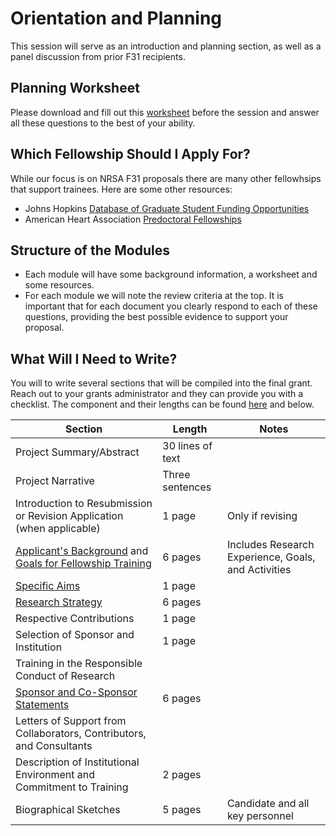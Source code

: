 # Orientation and Planning

This session will serve as an introduction and planning section, as well as a panel discussion from prior F31 recipients.

## Planning Worksheet

Please download and fill out this [worksheet](Documents/Planning_Worksheet.docx) before the session and answer all these questions to the best of your ability.

## Which Fellowship Should I Apply For?

While our focus is on NRSA F31 proposals there are many other fellowhsips that support trainees.  Here are some other resources:

* Johns Hopkins [Database of Graduate Student Funding Opportunities](https://research.jhu.edu/rdt/funding-opportunities/graduate/)
* American Heart Association [Predoctoral Fellowships](https://professional.heart.org/en/research-programs/aha-funding-opportunities/predoctoral-fellowship)

## Structure of the Modules

* Each module will have some background information, a worksheet and some resources.
* For each module we will note the review criteria at the top.  It is important that for each document you clearly respond to each of these questions, providing the best possible evidence to support your proposal.

## What Will I Need to Write?

You will to write several sections that will be compiled into the final grant.  Reach out to your grants administrator and they can provide you with a checklist.  The component and their lengths can be found [here](https://grants.nih.gov/grants/how-to-apply-application-guide/format-and-write/page-limits.htm#train) and below.


| Section | Length | Notes |
| ------------- | ------------- | ------|
| Project Summary/Abstract| 30 lines of text | |
| Project Narrative	| Three sentences | | 
| Introduction to Resubmission or Revision Application (when applicable) | 1 page | Only if revising | 
| [Applicant's Background](Candidate.md) and [Goals for Fellowship Training](Training_Plan.md) | 6 pages | Includes Research Experience, Goals, and Activities |
| [Specific Aims](Aims.md)	| 1 page | | 
| [Research Strategy](Research_Plan.md)	| 6 pages | | 
| Respective Contributions	| 1 page | | 
| Selection of Sponsor and Institution	| 1 page | | 
| Training in the Responsible Conduct of Research	| | 
| [Sponsor and Co-Sponsor Statements](Sponsor_Statement.md)	| 6 pages | | 
| Letters of Support from Collaborators, Contributors, and Consultants	 | | 
| Description of Institutional Environment and Commitment to Training | 2 pages | 
| Biographical Sketches | 5 pages | Candidate and all key personnel |  	


